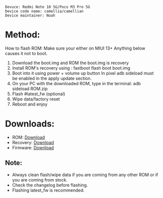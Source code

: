  ```
Devuce: Redmi Note 10 5G/Poco M3 Pro 5G
Device code name: camellia/camellian
Device maintainer: Noah
```

# Method:

How to flash ROM:
Make sure your either on MIUI 13+
Anything below causes it not to boot.

1. Download the boot.img and ROM
the boot.img is recovery
2. Install ROM's recovery using :
fastboot flash boot boot.img
3. Boot into it using power + volume up button
In pixel adb sideload must be enabled in the apply update section.
4. On your PC with the downloaded ROM, type in the terminal: adb sideload ROM.zip
5. Flash #latest_fw (optional)
6. Wipe data/factory reset
7. Reboot and enjoy

# Downloads:

* ROM: [Download](https://github.com/Noah113-Allen/OTA/releases/download/3.0/PixelStar-Tiramisu-camellia-13.0-20230906-0938-COMMUNITY.zip)
* Recovery: [Download](https://github.com/Noah113-Allen/OTA/releases/download/3.0/boot.img)
* Firmware: [Download](https://xiaomifirmwareupdater.com/firmware/camellian/)

## Note:

* Always clean flash/wipe data if you are coming from any other ROM or if you are coming from stock.
* Check the changelog before flashing.
* Flashing latest_fw is recommended.
